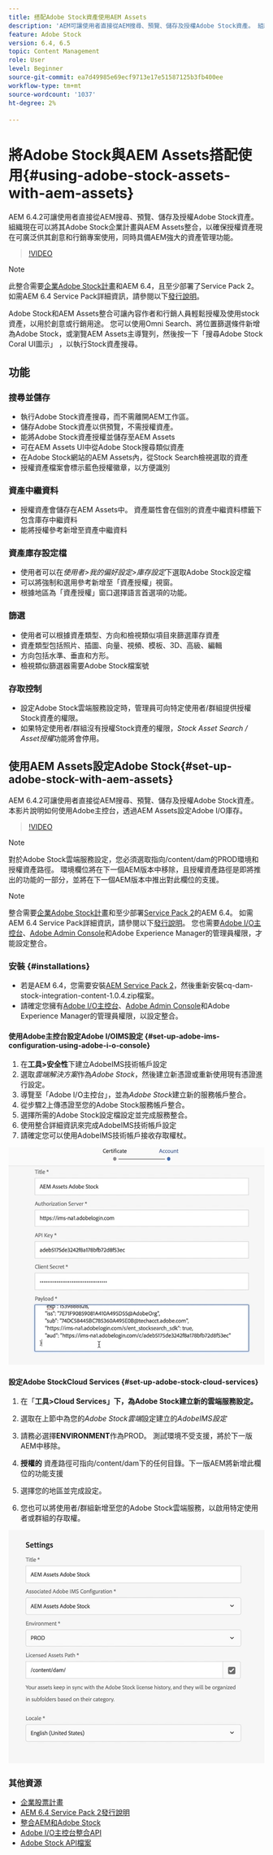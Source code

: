 ```yaml
---
title: 搭配Adobe Stock資產使用AEM Assets
description: 'AEM可讓使用者直接從AEM搜尋、預覽、儲存及授權Adobe Stock資產。 組織現在可以將其Adobe Stock企業計畫與AEM Assets整合，以確保授權資產現在可廣泛供其創意和行銷專案使用，同時具備AEM強大的資產管理功能。 '
feature: Adobe Stock
version: 6.4, 6.5
topic: Content Management
role: User
level: Beginner
source-git-commit: ea7d49985e69ecf9713e17e51587125b3fb400ee
workflow-type: tm+mt
source-wordcount: '1037'
ht-degree: 2%

---
```



# 將Adobe Stock與AEM Assets搭配使用{#using-adobe-stock-assets-with-aem-assets}

AEM 6.4.2可讓使用者直接從AEM搜尋、預覽、儲存及授權Adobe Stock資產。 組織現在可以將其Adobe Stock企業計畫與AEM Assets整合，以確保授權資產現在可廣泛供其創意和行銷專案使用，同時具備AEM強大的資產管理功能。

>[!VIDEO](https://video.tv.adobe.com/v/24678/?quality=12&learn=on)

>[!NOTE]
>
>此整合需要[企業Adobe Stock計畫](https://landing.adobe.com/en/na/products/creative-cloud/ctir-4625-stock-for-enterprise/index.html)和AEM 6.4，且至少部署了Service Pack 2。 如需AEM 6.4 Service Pack詳細資訊，請參閱以下[發行說明](https://helpx.adobe.com/tw/experience-manager/6-4/release-notes/sp-release-notes.html)。

Adobe Stock和AEM Assets整合可讓內容作者和行銷人員輕鬆授權及使用stock資產，以用於創意或行銷用途。 您可以使用Omni Search、將位置篩選條件新增為Adobe Stock，或瀏覽AEM Assets主導覽列，然後按一下「搜尋Adobe Stock Coral UI圖示」 ，以執行Stock資產搜尋。

## 功能

### 搜尋並儲存

* 執行Adobe Stock資產搜尋，而不需離開AEM工作區。
* 儲存Adobe Stock資產以供預覽，不需授權資產。
* 能將Adobe Stock資產授權並儲存至AEM Assets
* 可在AEM Assets UI中從Adobe Stock搜尋類似資產
* 在Adobe Stock網站的AEM Assets內，從Stock Search檢視選取的資產
* 授權資產檔案會標示藍色授權徽章，以方便識別

### 資產中繼資料

* 授權資產會儲存在AEM Assets中。 資產屬性會在個別的資產中繼資料標籤下包含庫存中繼資料
* 能將授權參考新增至資產中繼資料

### 資產庫存設定檔

* 使用者可以在&#x200B;*使用者>我的偏好設定>庫存設定*&#x200B;下選取Adobe Stock設定檔
* 可以將強制和選用參考新增至「資產授權」視窗。
* 根據地區為「資產授權」窗口選擇語言首選項的功能。

### 篩選

* 使用者可以根據資產類型、方向和檢視類似項目來篩選庫存資產
* 資產類型包括照片、插圖、向量、視頻、模板、3D、高級、編輯
* 方向包括水準、垂直和方形。
* 檢視類似篩選器需要Adobe Stock檔案號

### 存取控制

* 設定Adobe Stock雲端服務設定時，管理員可向特定使用者/群組提供授權Stock資產的權限。
* 如果特定使用者/群組沒有授權Stock資產的權限，*Stock Asset Search / Asset授權*&#x200B;功能將會停用。

## 使用AEM Assets設定Adobe Stock{#set-up-adobe-stock-with-aem-assets}

AEM 6.4.2可讓使用者直接從AEM搜尋、預覽、儲存及授權Adobe Stock資產。 本影片說明如何使用Adobe主控台，透過AEM Assets設定Adobe I/O庫存。

>[!VIDEO](https://video.tv.adobe.com/v/25043/?quality=12&learn=on)

>[!NOTE]
>
>對於Adobe Stock雲端服務設定，您必須選取指向/content/dam的PROD環境和授權資產路徑。 環境欄位將在下一個AEM版本中移除，且授權資產路徑是即將推出的功能的一部分，並將在下一個AEM版本中推出對此欄位的支援。

>[!NOTE]
>
>整合需要[企業Adobe Stock計畫](https://landing.adobe.com/en/na/products/creative-cloud/ctir-4625-stock-for-enterprise/index.html)和至少部署[Service Pack 2](https://experience.adobe.com/#/downloads/content/software-distribution/en/aem.html?fulltext=AEM*+6*+4*+Service*+Pack*&amp;2_group.propertyvalues.property=。%2Fjcr%3Acontent%2Fmetadata%2Fdc%3Rosvant&amp;2_group.propertyvalues.operation=equals&amp;2_group.propertyvalues.0_values=target-version%3Aaem%2F6-4&amp;3_group.propertyvalues.property=。%2Fjcr%3Acontent%2Fmetadata%2Fdc%3AsoftwareType&amp;3_group.propertyvalues.operation=equals&amp;3_group.propertyvalues.0_values=software-type%3Aservice-and-cumulative-fix&amp;orderby=%40jcr%3Acontent%2Fdc%3Atiasc.orderby.sort=layout&amp;p.offset=0&amp;p.limit=24)的AEM 6.4。 如需AEM 6.4 Service Pack詳細資訊，請參閱以下[發行說明](https://helpx.adobe.com/experience-manager/6-4/release-notes/sp-release-notes.html)。 您也需要[Adobe I/O主控台](https://console.adobe.io/)、[Adobe Admin Console](https://adminconsole.adobe.com/)和Adobe Experience Manager的管理員權限，才能設定整合。

### 安裝 {#installations}

* 若是AEM 6.4，您需要安裝[AEM Service Pack 2](https://experience.adobe.com/#/downloads/content/software-distribution/en/aem.html?fulltext=AEM*+6*+4*+Service*+Pack*&amp;2_group.propertyvalues.property=。%2Fjcr%3Acontent%2Fmetadata%2Fdc%3Rosvant&amp;2_group.propertyvalues.operation=equals&amp;2_group.propertyvalues.0_values=target-version%3Aaem%2F6-4&amp;3_group.propertyvalues.property=。%2Fjcr%3Acontent%2Fmetadata%2Fdc%3AsoftwareType&amp;3_group.propertyvalues.operation=equals&amp;3_group.propertyvalues.0_values=software-type%3Aservice-and-cumulative-fix&amp;orderby=%40jcr%3Acontent%2Fdc%3Atiasc.orderby.sort=layout&amp;p.offset=0&amp;p.limit=24)，然後重新安裝cq-dam-stock-integration-content-1.0.4.zip檔案。
* 請確定您擁有[Adobe I/O主控台](https://console.adobe.io/)、[Adobe Admin Console](https://adminconsole.adobe.com/)和Adobe Experience Manager的管理員權限，以設定整合。

#### 使用Adobe主控台設定Adobe I/OIMS設定 {#set-up-adobe-ims-configuration-using-adobe-i-o-console}

1. 在&#x200B;**工具>安全性**&#x200B;下建立AdobeIMS技術帳戶設定
2. 選取&#x200B;*雲端解決方案*&#x200B;作為&#x200B;*Adobe Stock*，然後建立新憑證或重新使用現有憑證進行設定。
3. 導覽至「Adobe I/O主控台」，並為&#x200B;*Adobe Stock*&#x200B;建立新的服務帳戶整合。
4. 從步驟2上傳憑證至您的Adobe Stock服務帳戶整合。
5. 選擇所需的Adobe Stock設定檔設定並完成服務整合。
6. 使用整合詳細資訊來完成AdobeIMS技術帳戶設定
7. 請確定您可以使用AdobeIMS技術帳戶接收存取權杖。

![Adobe IMS 技術帳戶](assets/screen_shot_2018-10-22at12219pm.png)

#### 設定Adobe StockCloud Services {#set-up-adobe-stock-cloud-services}

1. 在「**工具>Cloud Services」下，為Adobe Stock建立新的雲端服務設定。**
2. 選取在上節中為您的&#x200B;*Adobe Stock雲端*&#x200B;設定建立的&#x200B;*AdobeIMS設定*

3. 請務必選擇&#x200B;**ENVIRONMENT**&#x200B;作為PROD。 測試環境不受支援，將於下一版AEM中移除。
4. **授權的** 資產路徑可指向/content/dam下的任何目錄。下一版AEM將新增此欄位的功能支援
5. 選擇您的地區並完成設定。
6. 您也可以將使用者/群組新增至您的Adobe Stock雲端服務，以啟用特定使用者或群組的存取權。

![Adobe資產庫存設定](assets/screen_shot_2018-10-22at12425pm.png)

### 其他資源

* [企業股票計畫](https://landing.adobe.com/en/na/products/creative-cloud/ctir-4625-stock-for-enterprise/index.html)
* [AEM 6.4 Service Pack 2發行說明](https://experienceleague.adobe.com/docs/experience-manager-64/release-notes/sp-release-notes.html?lang=en)
* [整合AEM和Adobe Stock](https://experienceleague.adobe.com/docs/experience-manager-65/assets/using/aem-assets-adobe-stock.html)
* [Adobe I/O主控台整合API](https://www.adobe.io/apis/cloudplatform/console/authentication/gettingstarted.html)
* [Adobe Stock API檔案](https://www.adobe.io/apis/creativecloud/stock/docs.html)